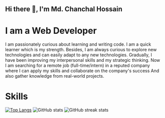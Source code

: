 ## Hi there 👋, I'm Md. Chanchal Hossain
# I am a Web Developer


I am passionately curious about learning and writing code. I am a quick learner which is my strength. Besides, I am always curious to explore new technologies and can easily adapt to any new technologies. Gradually, I have been improving my interpersonal skills and my strategic thinking. Now I am searching for a remote job (full-time/intern) in a reputed company where I can apply my skills and collaborate on the company's success And also gather knowledge from real-world projects.

# Skills





[![Top Langs](https://github-readme-stats.vercel.app/api/top-langs/?username=chanchal26)](https://github.com/anuraghazra/github-readme-stats) ![GitHub stats](https://github-readme-stats.vercel.app/api?username=chanchal26&show_icons=true) ![GitHub streak stats](https://github-readme-streak-stats.herokuapp.com/?user=chanchal26)  


